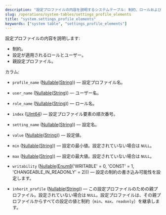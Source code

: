 ```yaml
---
description: "設定プロファイルの内容を説明するシステムテーブル: 制約、ロールおよび設定が適用されるユーザー、親設定プロファイル。"
slug: /operations/system-tables/settings_profile_elements
title: "system.settings_profile_elements"
keywords: ["system table", "settings_profile_elements"]
---
```


設定プロファイルの内容を説明します:

- 制約。
- 設定が適用されるロールとユーザー。
- 親設定プロファイル。

カラム:
- `profile_name` ([Nullable](../../sql-reference/data-types/nullable.md)([String](../../sql-reference/data-types/string.md))) — 設定プロファイル名。

- `user_name` ([Nullable](../../sql-reference/data-types/nullable.md)([String](../../sql-reference/data-types/string.md))) — ユーザー名。

- `role_name` ([Nullable](../../sql-reference/data-types/nullable.md)([String](../../sql-reference/data-types/string.md))) — ロール名。

- `index` ([UInt64](../../sql-reference/data-types/int-uint.md)) — 設定プロファイル要素の順次番号。

- `setting_name` ([Nullable](../../sql-reference/data-types/nullable.md)([String](../../sql-reference/data-types/string.md))) — 設定名。

- `value` ([Nullable](../../sql-reference/data-types/nullable.md)([String](../../sql-reference/data-types/string.md))) — 設定値。

- `min` ([Nullable](../../sql-reference/data-types/nullable.md)([String](../../sql-reference/data-types/string.md))) — 設定の最小値。設定されていない場合は `NULL`。

- `max` ([Nullable](../../sql-reference/data-types/nullable.md)([String](../../sql-reference/data-types/string.md))) — 設定の最大値。設定されていない場合は `NULL`。

- `writability` ([Nullable](../../sql-reference/data-types/nullable.md)([Enum8](../../sql-reference/data-types/enum.md)('WRITABLE' = 0, 'CONST' = 1, 'CHANGEABLE_IN_READONLY' = 2))) — 設定の制約の書き込み可能性を設定します。

- `inherit_profile` ([Nullable](../../sql-reference/data-types/nullable.md)([String](../../sql-reference/data-types/string.md))) — この設定プロファイルのための親プロファイル。設定されていない場合は `NULL`。設定プロファイルは、その親プロファイルからすべての設定の値と制約（`min`、`max`、`readonly`）を継承します。
